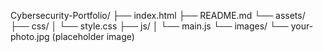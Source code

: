 Cybersecurity-Portfolio/
├── index.html
├── README.md
└── assets/
    ├── css/
    │   └── style.css
    ├── js/
    │   └── main.js
    └── images/
        └── your-photo.jpg  (placeholder image)
